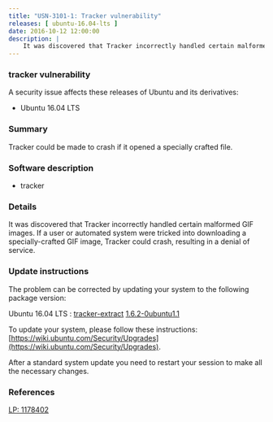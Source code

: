```yaml
---
title: "USN-3101-1: Tracker vulnerability"
releases: [ ubuntu-16.04-lts ]
date: 2016-10-12 12:00:00
description: |
    It was discovered that Tracker incorrectly handled certain malformed GIF images. If a user or automated system were tricked into downloading a specially-crafted GIF image, Tracker could crash, resulting in a denial of service. 
--- 
```

 
### tracker vulnerability

A security issue affects these releases of Ubuntu and its derivatives:

* Ubuntu 16.04 LTS

### Summary

Tracker could be made to crash if it opened a specially crafted file. 

### Software description

* tracker 

### Details

It was discovered that Tracker incorrectly handled certain malformed GIF images. If a user or automated system were tricked into downloading a specially-crafted GIF image, Tracker could crash, resulting in a denial of service. 

### Update instructions

The problem can be corrected by updating your system to the following package version:

Ubuntu 16.04 LTS
 : [tracker-extract](https://launchpad.net/ubuntu/+source/tracker) <span> [1.6.2-0ubuntu1.1](https://launchpad.net/ubuntu/+source/tracker/1.6.2-0ubuntu1.1) </span> 

To update your system, please follow these instructions: [https://wiki.ubuntu.com/Security/Upgrades](https://wiki.ubuntu.com/Security/Upgrades).

After a standard system update you need to restart your session to make all the necessary changes. 

### References

 [LP: 1178402](https://launchpad.net/bugs/1178402)
 
